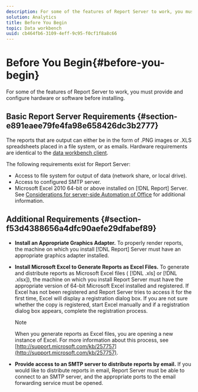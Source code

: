 ```yaml
---
description: For some of the features of Report Server to work, you must provide and configure hardware or software before installing.
solution: Analytics
title: Before You Begin
topic: Data workbench
uuid: cb464fb6-3109-4eff-9c95-f0cf1f8a8c66
---
```


# Before You Begin{#before-you-begin}

For some of the features of Report Server to work, you must provide and configure hardware or software before installing.

## Basic Report Server Requirements {#section-e891eaee79fe4fa98e658426dc3b2777}

The reports that are output can either be in the form of .PNG images or .XLS spreadsheets placed in a file system, or as emails. Hardware requirements are identical to the [data workbench client](http://marketing.adobe.com/resources/help/en_US/insight/install/index.html#Data_Workbench_Client_Minimum_System_Requirements).

The following requirements exist for Report Server:

* Access to file system for output of data (network share, or local drive). 
* Access to configured SMTP server. 
* Microsoft Excel 2010 64-bit or above installed on [!DNL Report] Server. See [Considerations for server-side Automation of Office](http://support.microsoft.com/kb/257757) for additional information.

## Additional Requirements {#section-f53d4388656a4dfc90aefe29dfabef89}

* **Install an Appropriate Graphics Adapter.** To properly render reports, the machine on which you install [!DNL Report] Server must have an appropriate graphics adapter installed. 

* **Install Microsoft Excel to Generate Reports as Excel Files.** To generate and distribute reports as Microsoft Excel files ( [!DNL .xls] or [!DNL .xlsx]), the machine on which you install Report Server must have the appropriate version of 64-bit Microsoft Excel installed and registered. If Excel has not been registered and Report Server tries to access it for the first time, Excel will display a registration dialog box. If you are not sure whether the copy is registered, start Excel manually and if a registration dialog box appears, complete the registration process.

  >[!NOTE]
  >
  >When you generate reports as Excel files, you are opening a new instance of Excel. For more information about this process, see [http://support.microsoft.com/kb/257757](http://support.microsoft.com/kb/257757).

* **Provide access to an SMTP server to distribute reports by email.** If you would like to distribute reports in email, Report Server must be able to connect to an SMTP server, and the appropriate ports to the email forwarding service must be opened.

